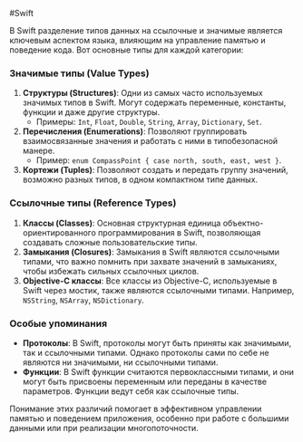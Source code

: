 #Swift 

В Swift разделение типов данных на ссылочные и значимые является ключевым аспектом языка, влияющим на управление памятью и поведение кода. Вот основные типы для каждой категории:

### Значимые типы (Value Types)
1. **Структуры (Structures)**: Одни из самых часто используемых значимых типов в Swift. Могут содержать переменные, константы, функции и даже другие структуры.
   - Примеры: `Int`, `Float`, `Double`, `String`, `Array`, `Dictionary`, `Set`.
2. **Перечисления (Enumerations)**: Позволяют группировать взаимосвязанные значения и работать с ними в типобезопасной манере.
   - Пример: `enum CompassPoint { case north, south, east, west }`.
3. **Кортежи (Tuples)**: Позволяют создать и передать группу значений, возможно разных типов, в одном компактном типе данных.

### Ссылочные типы (Reference Types)
1. **Классы (Classes)**: Основная структурная единица объектно-ориентированного программирования в Swift, позволяющая создавать сложные пользовательские типы.
2. **Замыкания (Closures)**: Замыкания в Swift являются ссылочными типами, что важно помнить при захвате значений в замыканиях, чтобы избежать сильных ссылочных циклов.
3. **Objective-C классы**: Все классы из Objective-C, используемые в Swift через мостик, также являются ссылочными типами. Например, `NSString`, `NSArray`, `NSDictionary`.

### Особые упоминания
- **Протоколы**: В Swift, протоколы могут быть приняты как значимыми, так и ссылочными типами. Однако протоколы сами по себе не являются ни значимыми, ни ссылочными типами.
- **Функции**: В Swift функции считаются первоклассными типами, и они могут быть присвоены переменным или переданы в качестве параметров. Функции ведут себя как ссылочные типы.

Понимание этих различий помогает в эффективном управлении памятью и поведением приложения, особенно при работе с большими данными или при реализации многопоточности.